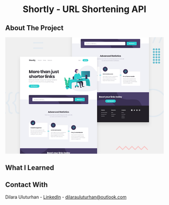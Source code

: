 <div align="center">
  <h1 align="center">Shortly - URL Shortening API</h1>
</div>

## About The Project
![Design preview for the Shortly URL shortening API coding challenge](./design/desktop-preview.jpg)

## What I Learned

## Contact With
Dilara Uluturhan - [LinkedIn](https://www.linkedin.com/in/dilarauluturhan/) - dilarauluturhan@outlook.com